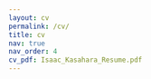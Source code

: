 ```yaml
---
layout: cv
permalink: /cv/
title: cv
nav: true
nav_order: 4
cv_pdf: Isaac_Kasahara_Resume.pdf
---
```

